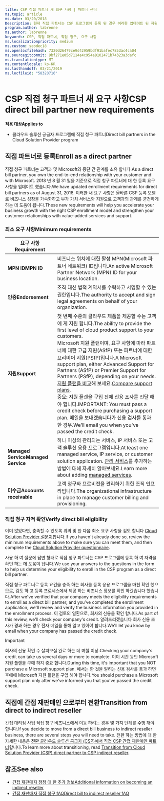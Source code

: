 ```yaml
---
title: CSP 직접 파트너 새 요구 사항 | 파트너 센터
ms.topic: article
ms.date: 03/20/2018
Description: 현재 직접 파트너는 CSP 프로그램에 등록 된 경우 이러한 업데이트 된 지원 및 서비스 요구 사항에 맞게 준비 해야 합니다.
program.author: labrenne
ms.author: labrenne
keywords: CSP, 직접 파트너, 직접 청구, 요구 사항
ms.localizationpriority: medium
ms.custom: seodec18
ms.openlocfilehash: 7320d26479ce9d42959bdf91bafec7853ac4ca04
ms.sourcegitcommit: 9bf271e05d7114e4c954a8102471b74323a3dafc
ms.translationtype: MT
ms.contentlocale: ko-KR
ms.lasthandoff: 03/21/2019
ms.locfileid: "58320716"
---
```

# <a name="csp-direct-bill-partner-new-requirements"></a><span data-ttu-id="3e7b0-104">CSP 직접 청구 파트너 새 요구 사항</span><span class="sxs-lookup"><span data-stu-id="3e7b0-104">CSP direct bill partner new requirements</span></span>

<span data-ttu-id="3e7b0-105">**적용 대상**</span><span class="sxs-lookup"><span data-stu-id="3e7b0-105">**Applies to**</span></span>

- <span data-ttu-id="3e7b0-106">클라우드 솔루션 공급자 프로그램에 직접 청구 파트너</span><span class="sxs-lookup"><span data-stu-id="3e7b0-106">Direct bill partners in the Cloud Solution Provider program</span></span>

## <a name="enroll-as-a-direct-partner"></a><span data-ttu-id="3e7b0-107">직접 파트너로 등록</span><span class="sxs-lookup"><span data-stu-id="3e7b0-107">Enroll as a direct partner</span></span>

<span data-ttu-id="3e7b0-108">직접 청구 파트너는 고객과 및 Microsoft와 종단 간 관계를 소유 합니다.</span><span class="sxs-lookup"><span data-stu-id="3e7b0-108">As a direct bill partner, you own the end-to-end relationship with your customer and with Microsoft.</span></span> <span data-ttu-id="3e7b0-109">2018 년 8 월 31 일을 기준으로 직접 청구 파트너에 대 한 등록 요구 사항을 업데이트 했습니다.</span><span class="sxs-lookup"><span data-stu-id="3e7b0-109">We have updated enrollment requirements for direct bill partners as of August 31, 2018.</span></span> <span data-ttu-id="3e7b0-110">이러한 새 요구 사항은 올바른 CSP 등록 모델로 비즈니스 성장을 가속화하고 부가 가치 서비스와 지원으로 고객과의 관계를 굳건하게 하는 데 도움이 됩니다.</span><span class="sxs-lookup"><span data-stu-id="3e7b0-110">These new requirements will help you accelerate your business growth with the right CSP enrollment model and strengthen your customer relationships with value-added services and support.</span></span>

### <a name="minimum-requirements"></a><span data-ttu-id="3e7b0-111">최소 요구 사항</span><span class="sxs-lookup"><span data-stu-id="3e7b0-111">Minimum requirements</span></span>

|<span data-ttu-id="3e7b0-112">**요구 사항**</span><span class="sxs-lookup"><span data-stu-id="3e7b0-112">**Requirement**</span></span>|                             |
|--------------------------------|--------------------------------------------------------------|
|<span data-ttu-id="3e7b0-113">**MPN ID**</span><span class="sxs-lookup"><span data-stu-id="3e7b0-113">**MPN ID**</span></span>   |<span data-ttu-id="3e7b0-114">비즈니스 위치에 대한 활성 MPN(Microsoft 파트너 네트워크) ID입니다.</span><span class="sxs-lookup"><span data-stu-id="3e7b0-114">An active Microsoft Partner Network (MPN) ID for your business location.</span></span>    |
|<span data-ttu-id="3e7b0-115">**인증**</span><span class="sxs-lookup"><span data-stu-id="3e7b0-115">**Endorsement**</span></span>   |<span data-ttu-id="3e7b0-116">조직 대신 법적 계약서를 수락하고 서명할 수 있는 권한입니다.</span><span class="sxs-lookup"><span data-stu-id="3e7b0-116">The authority to accept and sign legal agreements on behalf of your organization.</span></span>|
|<span data-ttu-id="3e7b0-117">**지원**</span><span class="sxs-lookup"><span data-stu-id="3e7b0-117">**Support**</span></span>   |<span data-ttu-id="3e7b0-118">첫 번째 수준의 클라우드 제품을 제공할 수는 고객에 게 지원 합니다.</span><span class="sxs-lookup"><span data-stu-id="3e7b0-118">The ability to provide the first level of cloud product support to your customers.</span></span> <br><span data-ttu-id="3e7b0-119">Microsoft 지원 플랜이며, 요구 사항에 따라 파트너에 대한 고급 지원(ASfP) 또는 파트너에 대한 프리미어 지원(PSfP)입니다.</span><span class="sxs-lookup"><span data-stu-id="3e7b0-119">A Microsoft support plan, either Advanced Support for Partners (ASfP) or Premier Support for Partners (PSfP), depending on your needs.</span></span> <span data-ttu-id="3e7b0-120">[지원 플랜을 비교](https://partner.microsoft.com/en-US/support/partnersupport)해 보세요.</span><span class="sxs-lookup"><span data-stu-id="3e7b0-120">[Compare support plans](https://partner.microsoft.com/en-US/support/partnersupport).</span></span><br> <span data-ttu-id="3e7b0-121">중요: 지원 플랜을 구입 전에 신용 조사를 전달 해야 합니다.</span><span class="sxs-lookup"><span data-stu-id="3e7b0-121">IMPORTANT: You must pass a credit check before purchasing a support plan.</span></span> <span data-ttu-id="3e7b0-122">메일을 보내겠습니다가 신용 검사를 통과 한 경우.</span><span class="sxs-lookup"><span data-stu-id="3e7b0-122">We'll email you when you've passed the credit check.</span></span> |
|<span data-ttu-id="3e7b0-123">**Managed Service**</span><span class="sxs-lookup"><span data-stu-id="3e7b0-123">**Managed Service**</span></span>   |<span data-ttu-id="3e7b0-124">하나 이상의 관리되는 서비스, IP 서비스 또는 고객 솔루션 응용 프로그램입니다.</span><span class="sxs-lookup"><span data-stu-id="3e7b0-124">At least one managed service, IP service, or customer solution application.</span></span> <span data-ttu-id="3e7b0-125">[관리 서비스](https://partner.microsoft.com/en-US/business-opportunities/managed-services-provider)를 추가하는 방법에 대해 자세히 알아보세요.</span><span class="sxs-lookup"><span data-stu-id="3e7b0-125">Learn more about adding [managed services](https://partner.microsoft.com/en-US/business-opportunities/managed-services-provider).</span></span>|
|<span data-ttu-id="3e7b0-126">**미수금**</span><span class="sxs-lookup"><span data-stu-id="3e7b0-126">**Accounts receivable**</span></span> |<span data-ttu-id="3e7b0-127">고객 청구와 프로비전을 관리하기 위한 조직 인프라입니다.</span><span class="sxs-lookup"><span data-stu-id="3e7b0-127">The organizational infrastructure in place to manage customer billing and provisioning.</span></span>

### <a name="verify-direct-bill-eligibility"></a><span data-ttu-id="3e7b0-128">직접 청구 자격 확인</span><span class="sxs-lookup"><span data-stu-id="3e7b0-128">Verify direct bill eligibility</span></span>

<span data-ttu-id="3e7b0-129">이미 않았다면, 충족할 수 있도록 위의 및 한 다음 최소 요구 사항을 검토 합니다 [Cloud Solution Provider 설문지](https://partner.microsoft.com/cloud-solution-provider/assessment)합니다.</span><span class="sxs-lookup"><span data-stu-id="3e7b0-129">If you haven't already done so, review the minimum requirements above to make sure you can meet them, and then complete the [Cloud Solution Provider questionnaire](https://partner.microsoft.com/cloud-solution-provider/assessment).</span></span>

<span data-ttu-id="3e7b0-130">사용 하 여 질문에 답변 형태로 직접 청구 파트너는 CSP 프로그램에 등록 하 여 자격을 확인 하는 데 도움이 됩니다.</span><span class="sxs-lookup"><span data-stu-id="3e7b0-130">We use your answers to the questions in the form to help us determine your eligibility to enroll in the CSP program as a direct bill partner.</span></span>

<span data-ttu-id="3e7b0-131">직접 청구 파트너로 등록 요건을 충족 하는 회사를 등록 응용 프로그램을 마친 확인 했으므로, 검토 하 고 등록 프로세스에서 제공 하는 비즈니스 정보를 확인 하겠습니다 했습니다.</span><span class="sxs-lookup"><span data-stu-id="3e7b0-131">After we've verified that your company meets the eligibility requirements to enroll as a direct bill partner, and you've completed the enrollment application, we'll review and verify the business information you provided in the enrollment process.</span></span> <span data-ttu-id="3e7b0-132">이 검토의 일환으로, 회사의 신용을 확인 합니다.</span><span class="sxs-lookup"><span data-stu-id="3e7b0-132">As part of this review, we'll check your company's credit.</span></span> <span data-ttu-id="3e7b0-133">알려드리겠습니다 회사 신용 조사가 경과 하는 경우 전자 메일을 통해 알고 있어야 합니다.</span><span class="sxs-lookup"><span data-stu-id="3e7b0-133">We'll let you know by email when your company has passed the credit check.</span></span>

>[!IMPORTANT]
><span data-ttu-id="3e7b0-134">회사의 신용 확인 수 살펴보실 완료 하는 데 며칠 이상.</span><span class="sxs-lookup"><span data-stu-id="3e7b0-134">Checking your company's credit can take us several days or more to complete.</span></span> <span data-ttu-id="3e7b0-135">이이 시간 동안 Microsoft 지원 플랜을 구매 하지 중요 합니다.</span><span class="sxs-lookup"><span data-stu-id="3e7b0-135">During this time, it's important that you NOT purchase a Microsoft support plan.</span></span> <span data-ttu-id="3e7b0-136">에서는 한 것을 알려는 신용 검사를 통과 하면 후에에 Microsoft 지원 플랜을 구입 해야 합니다.</span><span class="sxs-lookup"><span data-stu-id="3e7b0-136">You should purchase a Microsoft support plan only after we've informed you that you've passed the credit check.</span></span>

## <a name="transition-from-direct-to-indirect-reseller"></a><span data-ttu-id="3e7b0-137">직접에 간접 재판매인 으로부터 전환</span><span class="sxs-lookup"><span data-stu-id="3e7b0-137">Transition from direct to indirect reseller</span></span>

<span data-ttu-id="3e7b0-138">간접 대리점 사업 직접 청구 비즈니스에서 이동 하려는 경우 몇 가지 단계를 수행 해야 합니다.</span><span class="sxs-lookup"><span data-stu-id="3e7b0-138">If you decide to move from a direct bill business to indirect reseller business, there are several steps you will need to take.</span></span> <span data-ttu-id="3e7b0-139">전환 하는 방법에 대 한 자세한 내용은 [전환 클라우드 솔루션 공급자 (CSP)에서 직접 CSP 간접 재판매인 파트너](transition-direct-to-indirect.md)합니다.</span><span class="sxs-lookup"><span data-stu-id="3e7b0-139">To learn more about transitioning, read [Transition from Cloud Solution Provider (CSP) direct partner to CSP indirect reseller](transition-direct-to-indirect.md).</span></span> 

## <a name="see-also"></a><span data-ttu-id="3e7b0-140">참조</span><span class="sxs-lookup"><span data-stu-id="3e7b0-140">See also</span></span>

- [<span data-ttu-id="3e7b0-141">간접 재판매자 점점 대 한 추가 정보</span><span class="sxs-lookup"><span data-stu-id="3e7b0-141">Additional information on becoming an indirect reseller</span></span>](https://assetsprod.microsoft.com/csp-directbill-to-indirect-transition.pdf)
- [<span data-ttu-id="3e7b0-142">간접 재판매자 직접 청구 fAQ</span><span class="sxs-lookup"><span data-stu-id="3e7b0-142">Direct bill to indirect reseller fAQ</span></span>](https://assetsprod.microsoft.com/mpn/direct-bill-partner-faq.pdf)
